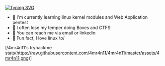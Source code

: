 [![Typing SVG](https://readme-typing-svg.herokuapp.com?font=Hack&color=%239315B7&lines=I'm+Khalid+-+aka+4MR4N11)](https://git.io/typing-svg)

- :peach: I'm currently learning linux kernel modules and Web Application pentest
- :tangerine: I often lose my temper doing Boxes and CTFS
- :watermelon: You can reach me via email or linkedin
- :meat_on_bone: Fun fact, I love linux \o/


[!4mr4n11's tryhackme stats(https://raw.githubusercontent.com/4mr4n11/4mr4n11/master/assets/4mr4n11.png)]
<!--
**4MR4N11/4MR4N11** is a ✨ _special_ ✨ repository because its `README.md` (this file) appears on your GitHub profile.

Here are some ideas to get you started:

- 🔭 I’m currently working on ...
- 🌱 I’m currently learning ...
- 👯 I’m looking to collaborate on ...
- 🤔 I’m looking for help with ...
- 💬 Ask me about ...
- 📫 How to reach me: ...
- 😄 Pronouns: ...
- ⚡ Fun fact: ...
-->
